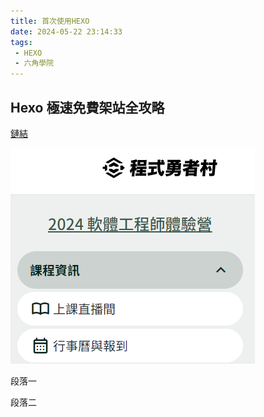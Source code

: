 ```yaml
---
title: 首次使用HEXO
date: 2024-05-22 23:14:33
tags: 
 - HEXO
 - 六角學院
---
```




## Hexo 極速免費架站全攻略
 [鏈結](https://hackmd.io/@hexschool/r1nkGG57A)


![程式勇者村 截圖](/images/screenshot.png)


段落一

段落二
